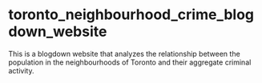 # toronto_neighbourhood_crime_blogdown_website
This is a blogdown website that analyzes the relationship between the population in the neighbourhoods of Toronto and their aggregate criminal activity.
